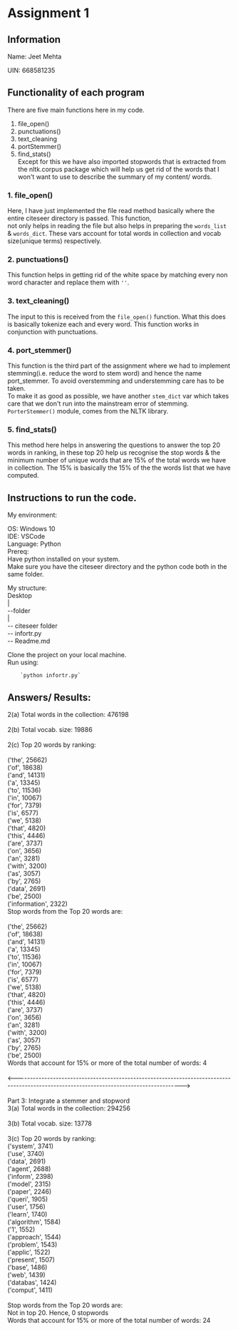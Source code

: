 # Assignment 1
## Information
Name: Jeet Mehta

UIN: 668581235

## Functionality of each program

There are five main functions here in my code. 
1. file_open()
2. punctuations()
3. text_cleaning
4. portStemmer()
5. find_stats() <br />
Except for this we have also imported stopwords that is extracted from the nltk.corpus package which will help us get rid of the 
words that I won't want to use to describe the summary of my content/ words. 

### 1. file_open()

Here, I have just implemented the file read method basically where the entire citeseer directory is passed. This function,      
not only helps in reading the file but also helps in preparing the `words_list` & `words_dict`. These vars account for
total words in collection and vocab size(unique terms) respectively.

### 2. punctuations()

This function helps in getting rid of the white space by matching every non word character and replace them with `''`.

### 3. text_cleaning()

The input to this is received from the `file_open()` function. What this does is basically tokenize each and every
word. This function works in conjunction with punctuations. 

### 4. port_stemmer()

This function is the third part of the assignment where we had to implement stemming(i.e. reduce the word to stem word)
and hence the name port_stemmer. To avoid overstemming and understemming care has to be taken. <br />
To make it as good as possible, we have another `stem_dict` var which takes care that we don't run into the mainstream error
of stemming. <br />
`PorterStemmer()` module, comes from the NLTK library. 

### 5. find_stats()

This method here helps in answering the questions to answer the top 20 words in ranking, in these top 20 help us recognise
the stop words & the minimum number of unique words that are 15% of the total words we have in collection. 
The 15% is basically the 15% of the the words list that we have computed.

## Instructions to run the code.

My environment:

OS: Windows 10 <br />
IDE: VSCode <br />
Language: Python <br />
Prereq: <br />
Have python installed on your system. <br />
Make sure you have the citeseer directory and the python code both in the same folder.

My structure: <br />
        Desktop <br />
        |       <br />
        --folder <br />
                | <br />
                -- citeseer folder <br />
                -- infortr.py <br />
                -- Readme.md <br />

Clone the project on your local machine. <br />
Run using:

        `python infortr.py`

## Answers/ Results:

2(a) Total words in the collection:  476198 <br /><br />
2(b) Total vocab. size:  19886 <br /><br />
2(c) Top 20 words by ranking: <br /><br />
('the', 25662) <br />
('of', 18638) <br />
('and', 14131) <br />
('a', 13345) <br />
('to', 11536) <br />
('in', 10067) <br />
('for', 7379) <br />
('is', 6577)<br />
('we', 5138)<br />
('that', 4820)<br />
('this', 4446)<br />
('are', 3737)<br />
('on', 3656)<br />
('an', 3281)<br />
('with', 3200)<br />
('as', 3057)<br />
('by', 2765)<br />
('data', 2691)<br />
('be', 2500)<br />
('information', 2322)<br />
Stop words from the Top 20 words are:<br /><br />
('the', 25662)<br />
('of', 18638)<br />
('and', 14131)<br />
('a', 13345)<br />
('to', 11536)<br />
('in', 10067)<br />
('for', 7379)<br />
('is', 6577)<br />
('we', 5138)<br />
('that', 4820)<br />
('this', 4446)<br />
('are', 3737)<br />
('on', 3656)<br />
('an', 3281)<br />
('with', 3200)<br />
('as', 3057)<br />
('by', 2765)<br />
('be', 2500)<br />
Words that account for 15% or more of the total number of words:  4<br /><br />
<----------------------------------------------------------------------------------------------------------------------------------------><br /><br />
Part 3: Integrate a stemmer and stopword<br />
3(a) Total words in the collection:  294256<br /><br />
3(b) Total vocab. size:  13778<br /><br />
3(c) Top 20 words by ranking:<br />
('system', 3741)<br />
('use', 3740)<br />
('data', 2691)<br />
('agent', 2688)<br />
('inform', 2398)<br />
('model', 2315)<br />
('paper', 2246)<br />
('queri', 1905)<br />
('user', 1756)<br />
('learn', 1740)<br />
('algorithm', 1584)<br />
('1', 1552)<br />
('approach', 1544)<br />
('problem', 1543)<br />
('applic', 1522)<br />
('present', 1507)<br />
('base', 1486)<br />
('web', 1439)<br />
('databas', 1424)<br />
('comput', 1411)<br /><br />
Stop words from the Top 20 words are:<br />
Not in top 20. Hence, 0 stopwords<br />
Words that account for 15% or more of the total number of words:  24<br />